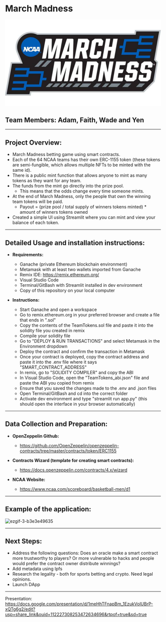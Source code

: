 # March Madness
![Image](./Images/marchmadness_logo_ncaa.gif)
## Team Members: Adam, Faith, Wade and Yen
---

## Project Overview:

- March Madness betting game using smart contracts.
- Each of the 64 NCAA teams has their own ERC-1155 token (these tokens are semi-fungible, which allows multiple NFTs to be minted with the same id).
- There is a public mint function that allows anyone to mint as many tokens as they want for any team.
- The funds from the mint go directly into the prize pool.
    - This means that the odds change every time someone mints.
- At the end of March Madness, only the people that own the winning team tokens will be paid. 
    - Payout = (prize pool / total supply of winners tokens minted) * amount of winners tokens owned
- Created a simple UI using Streamlit where you can mint and view your balance of each token.
---
## Detailed Usage and installation instructions:

- **Requirements:**
    - Ganache (private Ethereum blockchain environment)
    - Metamask with at least two wallets imported from Ganache
    - Remix IDE: https://remix.ethereum.org/
    - Visual Studio Code
    - Terminal/GitBash with Streamlit installed in dev environment
    - Copy of this repository on your local computer
    

- **Instructions:**
    - Start Ganache and open a workspace
    - Go to remix.ethereum.org in your preferred browser and create a file that ends in ".sol"
    - Copy the contents of the TeamTokens.sol file and paste it into the solidity file you created in remix
    - Compile your solidity file
    - Go to "DEPLOY & RUN TRANSACTIONS" and select Metamask in the Environment dropdown
    - Deploy the contract and confirm the transaction in Metamask
    - Once your contract is deployed, copy the contract address and paste it into the .env file where it says "SMART_CONTRACT_ADDRESS"
    - In remix, go to "SOLIDITY COMPILER" and copy the ABI
    - In Visual Studio Code, open the "TeamTokens_abi.json" file and paste the ABI you copied from remix
    - Ensure that you saved the changes made to the .env and .json files
    - Open Terminal/GitBash and cd into the correct folder
    - Activate dev environment and type "streamlit run app.py" (this should open the interface in your browser automatically)
--- 

## Data Collection and Preparation:

- **OpenZeppelin Github:**
    - https://github.com/OpenZeppelin/openzeppelin-contracts/tree/master/contracts/token/ERC1155
- **Contracts Wizard (template for creating smart contracts):**
    - https://docs.openzeppelin.com/contracts/4.x/wizard

- **NCAA Website:**
    - https://www.ncaa.com/scoreboard/basketball-men/d1

---

## Example of the application:
![ezgif-3-b3e3e49635](https://user-images.githubusercontent.com/113050753/225962359-84407f56-72ca-43e1-a3a5-5b9383239a0a.gif)



----
## Next Steps: 
- Address the following questions: Does an oracle make a smart contract more trustworthy to players? Or more vulnerable to hacks and people would prefer the contract owner distribute winnings?
- Add metadata using Ipfs
- Research the legality - both for sports betting and crypto. Need legal opinions.
- Launch DApp

---
Presentation: https://docs.google.com/presentation/d/1meHhTFnapBm_1EzukVolUBrP-xQTg6g2/edit?usp=share_link&ouid=112227308253472634696&rtpof=true&sd=true


